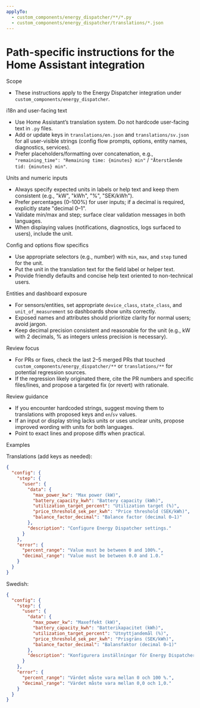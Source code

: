 ```yaml
---
applyTo:
  - custom_components/energy_dispatcher/**/*.py
  - custom_components/energy_dispatcher/translations/*.json
---
```


# Path-specific instructions for the Home Assistant integration

Scope
- These instructions apply to the Energy Dispatcher integration under `custom_components/energy_dispatcher`.

i18n and user-facing text
- Use Home Assistant’s translation system. Do not hardcode user-facing text in `.py` files.
- Add or update keys in `translations/en.json` and `translations/sv.json` for all user-visible strings (config flow prompts, options, entity names, diagnostics, services).
- Prefer placeholders/formatting over concatenation, e.g., `"remaining_time": "Remaining time: {minutes} min"` / `"Återstående tid: {minutes} min"`.

Units and numeric inputs
- Always specify expected units in labels or help text and keep them consistent (e.g., "kW", "kWh", "%", "SEK/kWh").
- Prefer percentages (0–100%) for user inputs; if a decimal is required, explicitly state "decimal 0–1".
- Validate min/max and step; surface clear validation messages in both languages.
- When displaying values (notifications, diagnostics, logs surfaced to users), include the unit.

Config and options flow specifics
- Use appropriate selectors (e.g., number) with `min`, `max`, and `step` tuned for the unit.
- Put the unit in the translation text for the field label or helper text.
- Provide friendly defaults and concise help text oriented to non-technical users.

Entities and dashboard exposure
- For sensors/entities, set appropriate `device_class`, `state_class`, and `unit_of_measurement` so dashboards show units correctly.
- Exposed names and attributes should prioritize clarity for normal users; avoid jargon.
- Keep decimal precision consistent and reasonable for the unit (e.g., kW with 2 decimals, % as integers unless precision is necessary).

Review focus
- For PRs or fixes, check the last 2–5 merged PRs that touched `custom_components/energy_dispatcher/**` or `translations/**` for potential regression sources.
- If the regression likely originated there, cite the PR numbers and specific files/lines, and propose a targeted fix (or revert) with rationale.

Review guidance
- If you encounter hardcoded strings, suggest moving them to translations with proposed keys and `en`/`sv` values.
- If an input or display string lacks units or uses unclear units, propose improved wording with units for both languages.
- Point to exact lines and propose diffs when practical.

Examples

Translations (add keys as needed):
```json
{
  "config": {
    "step": {
      "user": {
        "data": {
          "max_power_kw": "Max power (kW)",
          "battery_capacity_kwh": "Battery capacity (kWh)",
          "utilization_target_percent": "Utilization target (%)",
          "price_threshold_sek_per_kwh": "Price threshold (SEK/kWh)",
          "balance_factor_decimal": "Balance factor (decimal 0–1)"
        },
        "description": "Configure Energy Dispatcher settings."
      }
    },
    "error": {
      "percent_range": "Value must be between 0 and 100%.",
      "decimal_range": "Value must be between 0.0 and 1.0."
    }
  }
}
```

Swedish:
```json
{
  "config": {
    "step": {
      "user": {
        "data": {
          "max_power_kw": "Maxeffekt (kW)",
          "battery_capacity_kwh": "Batterikapacitet (kWh)",
          "utilization_target_percent": "Utnyttjandemål (%)",
          "price_threshold_sek_per_kwh": "Prisgräns (SEK/kWh)",
          "balance_factor_decimal": "Balansfaktor (decimal 0–1)"
        },
        "description": "Konfigurera inställningar för Energy Dispatcher."
      }
    },
    "error": {
      "percent_range": "Värdet måste vara mellan 0 och 100 %.",
      "decimal_range": "Värdet måste vara mellan 0,0 och 1,0."
    }
  }
}
```
